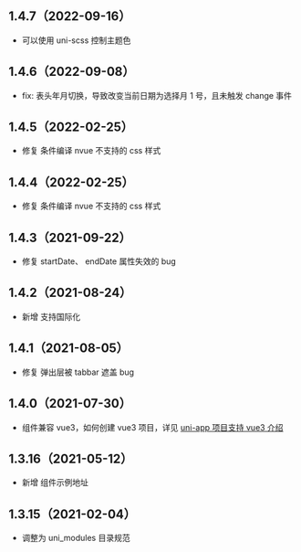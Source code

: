 ## 1.4.7（2022-09-16）

- 可以使用 uni-scss 控制主题色

## 1.4.6（2022-09-08）

- fix: 表头年月切换，导致改变当前日期为选择月 1 号，且未触发 change 事件

## 1.4.5（2022-02-25）

- 修复 条件编译 nvue 不支持的 css 样式

## 1.4.4（2022-02-25）

- 修复 条件编译 nvue 不支持的 css 样式

## 1.4.3（2021-09-22）

- 修复 startDate、 endDate 属性失效的 bug

## 1.4.2（2021-08-24）

- 新增 支持国际化

## 1.4.1（2021-08-05）

- 修复 弹出层被 tabbar 遮盖 bug

## 1.4.0（2021-07-30）

- 组件兼容 vue3，如何创建 vue3 项目，详见 [uni-app 项目支持 vue3 介绍](https://ask.dcloud.net.cn/article/37834)

## 1.3.16（2021-05-12）

- 新增 组件示例地址

## 1.3.15（2021-02-04）

- 调整为 uni_modules 目录规范
